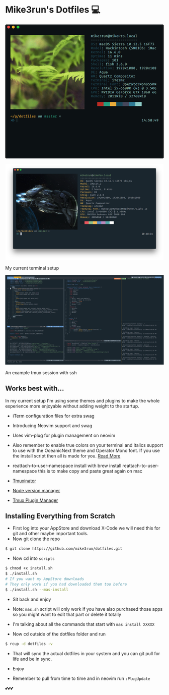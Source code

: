 # Mike3run's Dotfiles :computer:

![Now with themes!](images/terminals.gif)

![My current terminal setup](images/neofetch.png)

My current terminal setup

![An example tmux session with ssh](images/tmux.png)

An example tmux session with ssh

## Works best with...
In my current setup I'm using some themes and plugins to make the whole experience more enjoyable without adding weight to the startup.

- iTerm configuration files for extra swag

- Introducing Neovim support and swag

- Uses vim-plug for plugin management on neovim

- Also remember to enable true colors on your terminal and italics support to use with the OceanicNext theme and Operator Mono font. If you use the install script then all is made for you. [Read More](https://bruinsslot.jp/post/how-to-enable-true-color-for-neovim-tmux-and-gnome-terminal/)

- reattach-to-user-namespace install with brew install reattach-to-user-namespace this is to make copy and paste great again on mac

- [Tmuxinator](https://github.com/tmuxinator/tmuxinator)

- [Node version manager](https://github.com/creationix/nvm)

- [Tmux Plugin Manager](https://github.com/tmux-plugins/tpm)

## Installing Everything from Scratch

- First log into your AppStore and download X-Code we will need this for git and other maybe important tools.
- Now git clone the repo

```sh
$ git clone https://github.com/mike3run/dotfiles.git
```

- Now cd into `scripts`

```sh
$ chmod +x install.sh
$ ./install.sh
# If you want my AppStore downloads
# They only work if you had downloaded them too before
$ ./install.sh --mas-install
```

- Sit back and enjoy
- Note: `mas.sh` script will only work if you have also purchased those apps so you might want to edit that part or delete it totally
- I'm talking about all the commands that start with `mas install XXXXX`

- Now cd outside of the dotfiles folder and run

```sh
$ rcup -d dotfiles -v
```

- That will sync the actual dotfiles in your system and you can git pull for life and be in sync.

- Enjoy

- Remember to pull from time to time and in neovim run `:PlugUpdate`

💕💕💕
